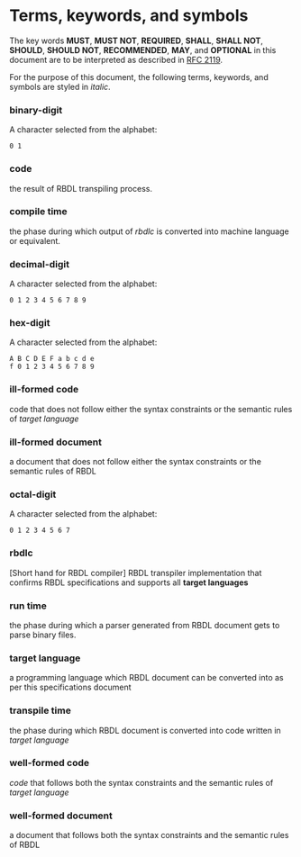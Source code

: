 # Terms, keywords, and symbols

The key words **MUST**, **MUST NOT**, **REQUIRED**, **SHALL**,
**SHALL NOT**, **SHOULD**, **SHOULD NOT**, **RECOMMENDED**,
**MAY**, and **OPTIONAL** in this document are to be interpreted
as described in [RFC 2119](https://tools.ietf.org/html/rfc2119).

For the purpose of this document, the following terms, keywords,
and symbols are styled in *italic*.

### binary-digit
A character selected from the alphabet:
```
0 1
```
### code
the result of RBDL transpiling process.

### compile time
the phase during which output of *rbdlc* is converted into machine language or equivalent.

### decimal-digit

A character selected from the alphabet:

```
0 1 2 3 4 5 6 7 8 9
```

### hex-digit
A character selected from the alphabet:
```
A B C D E F a b c d e
f 0 1 2 3 4 5 6 7 8 9
```

### ill-formed code

code that does not follow either the syntax constraints or the semantic rules of *target language*

### ill-formed document

a document that does not follow either the syntax constraints or the semantic rules of RBDL


### octal-digit
A character selected from the alphabet:
```
0 1 2 3 4 5 6 7
```

### rbdlc

[Short hand for RBDL compiler] RBDL transpiler implementation that confirms RBDL specifications and supports all **target languages**

### run time
the phase during which a parser generated from RBDL document gets to parse binary files.

### target language

a programming language which RBDL document can be converted into as per this specifications document

### transpile time
the phase during which RBDL document is converted into code written in *target language*

### well-formed code

*code* that follows both the syntax constraints and the semantic rules of *target language*

### well-formed document

a document that follows both the syntax constraints and the semantic rules of RBDL
